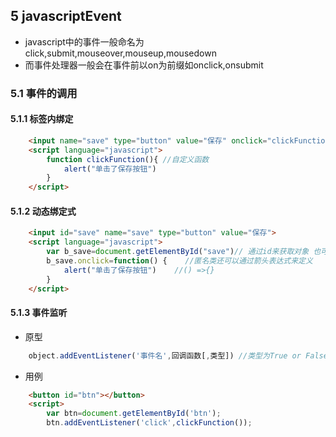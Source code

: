 ## 5 javascriptEvent

* javascript中的事件一般命名为click,submit,mouseover,mouseup,mousedown
* 而事件处理器一般会在事件前以on为前缀如onclick,onsubmit

### 5.1 事件的调用

#### 5.1.1 标签内绑定


``` html
    <input name="save" type="button" value="保存" onclick="clickFunction();alert()"> </input> <!--多个函数调用可以用分号分隔-->
    <script language="javascript">
        function clickFunction(){ //自定义函数
            alert("单击了保存按钮")
        }
    </script>
```

#### 5.1.2 动态绑定式

``` html
    <input id="save" name="save" type="button" value="保存">
    <script language="javascript">
        var b_save=document.getElementById("save")// 通过id来获取对象 也可以直接通过b_save.onclick=...来绑定
        b_save.onclick=function() {    //匿名类还可以通过箭头表达式来定义
            alert("单击了保存按钮")    //() =>{}
        }
    </script>
```

#### 5.1.3 事件监听

* 原型

``` javascript
    object.addEventListener('事件名',回调函数[,类型]) //类型为True or False 用来控制事件的“捕获”与“冒泡”
```

* 用例

```html
    <button id="btn"></button>
    <script>
        var btn=document.getElementById('btn');
        btn.addEventListener('click',clickFunction());

        function clickFunction(){ //自定义函数
            alert("单击了保存按钮")
        } 
    </script>
```

##### 5.1.3.1 事件的捕获与冒泡


* 冒泡：当标签有嵌套关系的时候事件的执行 从内到外

```javascript
    object.addEventListener('事件名',回调函数,true)
```

* 捕获：当标签有嵌套关系时事件的执行 从外到内

```javascript
    object.addEventListener('事件名',回调函数,true)
```

* 用例

```html
    <div id="red">
        <div id="green">
            <div id="blue"></div>
        </div> 
    </div>
    <script>
        var red = document.getElementById('red'); // 冒泡   事件出发顺序依次为 red -> green -> blue
        var green = document.getElementById('green');
        var blue = document.getElementById('blue'); 
        red.addEventListener('click',()=>{
            console.log('green');
        },true)
        blue.addEventListener('click',()=>{ 
            console.log('blue');
        },true)
        blue.addEventListener('click',()=>{
            console.log('blue');          },true) 

        var red = document.getElementById('red');// 捕获   事件出发顺序依次为 blue -> green -> red
        var green = document.getElementById('green');
        var blue = document.getElementById('blue');
        red.addEventListener('click',()=>{ 
            console.log('green');
        },false)
        blue.addEventListener('click',()=>{
            console.log('blue'); 
        },false)
        blue.addEventListener('click',()=>{
            console.log('blue');
        },false) 

    </script>
```

* 防止事件捕获与冒泡
    * 事件对象是window对象的一个属性  当有事件发生的时候 所有事件都会被存如事件对象中
        * ie: window.event
        * 标准浏览器: f(e) //e可以是任意名称
        ```html
            <div id="box">我是块元素</div>
            <p id="p0">我是段落</p>
            <button id="btn">我是按钮</button>
            
            <script>
                function f(p){
                    var tag = window.event.srcElement || p.target; //当window对象不存在的时候 使用 p
                    consoe.log("事件名称" + tag.tagName)
                }
        
                window.onclick = f;
            </script>
        ```

    * 还可以通过cancelBubble()/stoPropagation()来停止冒泡. ie 用cancelBubble() chrome用stoPropagation

### 5.2 鼠标键盘事件

#### 5.2.1 鼠标单击事件
* 鼠标的单击事件（click）是在鼠标单击是被出发，按下鼠标后在没有移动鼠标的同时放开鼠标
```html
    <input id="Submit" value="toBeChanged">test</button>
    <script>
        var change=document.getElementById("Submit");
        change.addEventListener('click',()=>{
            change.value="Changed"
        })
    </script>
```
#### 5.2.2 鼠标按下和松开
* 鼠标按下(mousdown)是指鼠标按下还未拿起的时候
* 鼠标松开(mouseup)是指鼠标按下后到松开的时候

> 鼠标单击事件的整个流程

```mermaid
graph LR;
    mousedown-->mouseup;
    mouseup-->clicked
```

#### 5.2.3 鼠标移入移出事件
* 移入onmouseover()
* 移出onmouseout()
#### 5.2.4 鼠标移动事件(mousemove()) 可用来获取鼠标的座标
```html
    <script>
        var x=0,y=0;
        function MousePlace(e){
            var event = window.event || e
                x=event.clientx;
                y=event.clienty;
                console.log("x="+x+"y="+y);
        }
        document.onmousemove=MousePlace;
    </script>
```

#### 5.2.5 键盘事件
* onkeypress()
* onkeydown()
* onkeyup()
```html
    <script>
        function f(e){
            var event = window.event || e
            if(event.keycode==65)
                location.reload()
        }
            
        window.onkeydown=f;
    </script>
```
> 键盘单击事件的整个流程

```mermaid
graph LR;
    keydown-->keyup;
    keyup-->keypress
```
